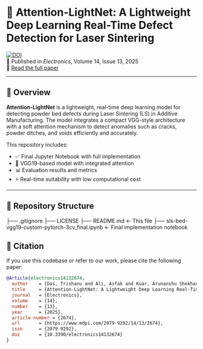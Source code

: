 # 🧠 Attention-LightNet: A Lightweight Deep Learning Real-Time Defect Detection for Laser Sintering

[![DOI](https://img.shields.io/badge/DOI-10.3390%2Felectronics14132674-blue)](https://doi.org/10.3390/electronics14132674)  
📄 Published in *Electronics*, Volume 14, Issue 13, 2025  
🔗 [Read the full paper](https://www.mdpi.com/2079-9292/14/13/2674)

---

## 📌 Overview

**Attention-LightNet** is a lightweight, real-time deep learning model for detecting powder bed defects during Laser Sintering (LS) in Additive Manufacturing. The model integrates a compact VGG-style architecture with a soft attention mechanism to detect anomalies such as cracks, powder ditches, and voids efficiently and accurately. 

This repository includes:
- ✅ Final Jupyter Notebook with full implementation
- 🧠 VGG19-based model with integrated attention
- 📊 Evaluation results and metrics
- ⚡ Real-time suitability with low computational cost

---

## 📁 Repository Structure
├── .gitignore
├── LICENSE
├── README.md ← This file
├── sls-bed-vgg19-custom-pytorch-3cv_final.ipynb ← Final implementation notebook

## 📄 Citation

If you use this codebase or refer to our work, please cite the following paper:

```bibtex
@Article{electronics14132674,
  author    = {Das, Trishanu and Ali, Asfak and Kuar, Arunanshu Shekhar and Chaudhuri, Sheli Sinha and Nnamoko, Nonso},
  title     = {Attention-LightNet: A Lightweight Deep Learning Real-Time Defect Detection for Laser Sintering},
  journal   = {Electronics},
  volume    = {14},
  number    = {13},
  year      = {2025},
  article-number = {2674},
  url       = {https://www.mdpi.com/2079-9292/14/13/2674},
  issn      = {2079-9292},
  doi       = {10.3390/electronics14132674}
}

